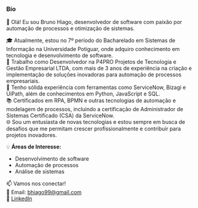 ### Bio

👋 Olá! Eu sou Bruno Hiago, desenvolvedor de software com paixão por automação de processos e otimização de sistemas.

🎓 Atualmente, estou no 7º período do Bacharelado em Sistemas de Informação na Universidade Potiguar, onde adquiro conhecimento em tecnologia e desenvolvimento de software.  
💼 Trabalho como Desenvolvedor na P4PRO Projetos de Tecnologia e Gestão Empresarial LTDA, com mais de 3 anos de experiência na criação e implementação de soluções inovadoras para automação de processos empresariais.  
🔧 Tenho sólida experiência com ferramentas como ServiceNow, Bizagi e UiPath, além de conhecimentos em Python, JavaScript e SQL.  
📚 Certificados em RPA, BPMN e outras tecnologias de automação e modelagem de processos, incluindo a certificação de Administrador de Sistemas Certificado (CSA) da ServiceNow.  
🌐 Sou um entusiasta de novas tecnologias e estou sempre em busca de desafios que me permitam crescer profissionalmente e contribuir para projetos inovadores.

💡 **Áreas de Interesse:**
- Desenvolvimento de software
- Automação de processos
- Análise de sistemas

📫 Vamos nos conectar!  
📧 Email: bhiago99@gmail.com  
🔗 [LinkedIn](https://www.linkedin.com/in/bruno-hiago-8a5370155/)
